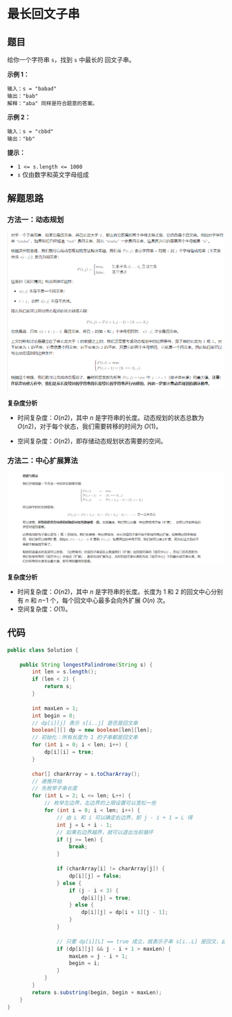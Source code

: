 # 最长回文子串

## 题目

给你一个字符串 `s`，找到 `s` 中最长的 回文子串。

**示例 1：**

```
输入：s = "babad"
输出："bab"
解释："aba" 同样是符合题意的答案。
```

**示例 2：**

```
输入：s = "cbbd"
输出："bb"
```

 

**提示：**

- `1 <= s.length <= 1000`
- `s` 仅由数字和英文字母组成



## 解题思路

### 方法一：动态规划

![image-20241010222317410](最长回文子串.assets/image-20241010222317410.png)

**复杂度分析**

- 时间复杂度：*O*(*n*2)，其中 *n* 是字符串的长度。动态规划的状态总数为 *O*(*n*2)，对于每个状态，我们需要转移的时间为 *O*(1)。

- 空间复杂度：*O*(*n*2)，即存储动态规划状态需要的空间。

  

### 方法二：中心扩展算法

![image-20241010224531597](最长回文子串.assets/image-20241010224531597.png)

**复杂度分析**

- 时间复杂度：*O*(*n*2)，其中 *n* 是字符串的长度。长度为 1 和 2 的回文中心分别有 *n* 和 *n*−1 个，每个回文中心最多会向外扩展 *O*(*n*) 次。
- 空间复杂度：*O*(1)。

## 代码

```java
public class Solution {

    public String longestPalindrome(String s) {
        int len = s.length();
        if (len < 2) {
            return s;
        }

        int maxLen = 1;
        int begin = 0;
        // dp[i][j] 表示 s[i..j] 是否是回文串
        boolean[][] dp = new boolean[len][len];
        // 初始化：所有长度为 1 的子串都是回文串
        for (int i = 0; i < len; i++) {
            dp[i][i] = true;
        }

        char[] charArray = s.toCharArray();
        // 递推开始
        // 先枚举子串长度
        for (int L = 2; L <= len; L++) {
            // 枚举左边界，左边界的上限设置可以宽松一些
            for (int i = 0; i < len; i++) {
                // 由 L 和 i 可以确定右边界，即 j - i + 1 = L 得
                int j = L + i - 1;
                // 如果右边界越界，就可以退出当前循环
                if (j >= len) {
                    break;
                }

                if (charArray[i] != charArray[j]) {
                    dp[i][j] = false;
                } else {
                    if (j - i < 3) {
                        dp[i][j] = true;
                    } else {
                        dp[i][j] = dp[i + 1][j - 1];
                    }
                }

                // 只要 dp[i][L] == true 成立，就表示子串 s[i..L] 是回文，此时记录回文长度和起始位置
                if (dp[i][j] && j - i + 1 > maxLen) {
                    maxLen = j - i + 1;
                    begin = i;
                }
            }
        }
        return s.substring(begin, begin + maxLen);
    }
}
```

